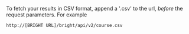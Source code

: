 To fetch your results in CSV format, append a '.csv' to the url, *before* the request parameters.  For example

```
http://[BRIGHT URL]/bright/api/v2/course.csv
```

